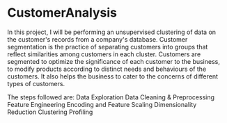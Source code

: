 # CustomerAnalysis

In this project, I will be performing an unsupervised clustering of data on the customer's records from a company's database. 
Customer segmentation is the practice of separating customers into groups that reflect similarities among customers in each cluster. 
Customers are segmented to optimize the significance of each customer to the business, to modify products according to distinct needs and behaviours of the customers.
It also helps the business to cater to the concerns of different types of customers.

The steps followed are:
Data Exploration
Data Cleaning & Preprocessing
Feature Engineering
Encoding and Feature Scaling
Dimensionality Reduction
Clustering
Profiling
